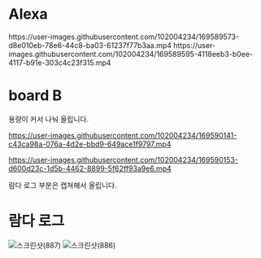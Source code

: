 # Alexa

<time>
https://user-images.githubusercontent.com/102004234/169589573-d8e010eb-78e6-44c8-ba03-61237f77b3aa.mp4

<hi>
https://user-images.githubusercontent.com/102004234/169589595-4118eeb3-b0ee-4117-b91e-303c4c23f315.mp4



# board B


용량이 커서 나눠 올립니다.
  
https://user-images.githubusercontent.com/102004234/169590141-c43ca98a-076a-4d2e-bbd9-649ace1f9797.mp4


https://user-images.githubusercontent.com/102004234/169590153-d600d23c-1d5b-4462-8899-5f62ff93a9e6.mp4

람다 로그 부분은 캡쳐해서 올립니다.
  
# 람다 로그
  
![스크린샷(887)](https://user-images.githubusercontent.com/102004234/169588740-342c3884-db91-4fb7-9068-0105ca482be7.png)
![스크린샷(886)](https://user-images.githubusercontent.com/102004234/169588753-f208ed26-a36d-4653-90c6-b53607a557dc.png)
